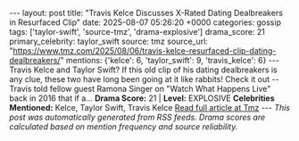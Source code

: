 --- layout: post title: "Travis Kelce Discusses X-Rated Dating Dealbreakers in Resurfaced Clip" date: 2025-08-07 05:26:20 +0000 categories: gossip tags: ['taylor-swift', 'source-tmz', 'drama-explosive'] drama_score: 21 primary_celebrity: taylor_swift source: tmz source_url: "https://www.tmz.com/2025/08/06/travis-kelce-resurfaced-clip-dating-dealbreakers/" mentions: {'kelce': 6, 'taylor_swift': 9, 'travis_kelce': 6} --- Travis Kelce and Taylor Swift? If this old clip of his dating dealbreakers is any clue, these two have long been going at it like rabbits! Check it out -- Travis told fellow guest Ramona Singer on "Watch What Happens Live" back in 2016 that if a… **Drama Score:** 21 | **Level:** EXPLOSIVE **Celebrities Mentioned:** Kelce, Taylor Swift, Travis Kelce [Read full article at Tmz](https://www.tmz.com/2025/08/06/travis-kelce-resurfaced-clip-dating-dealbreakers/) --- *This post was automatically generated from RSS feeds. Drama scores are calculated based on mention frequency and source reliability.*